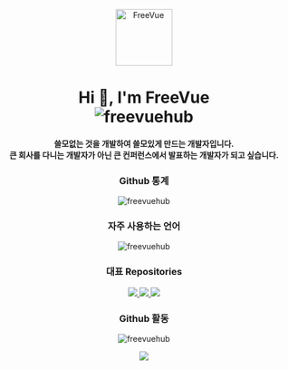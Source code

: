 <p align="center">
  <img width="100px" src="https://file.freevue.dev/images/logo/blog/square-logo.png" align="center" alt="FreeVue" />
</p>

<h1 align="center">
  Hi 👋, I'm FreeVue <br />
  <img src="https://komarev.com/ghpvc/?username=freevuehub&label=Profile%20views&color=0e75b6&style=flat" alt="freevuehub" />
</h1>
<h4 align="center">
  쓸모없는 것을 개발하여 쓸모있게 만드는 개발자입니다. <br />
  큰 회사를 다니는 개발자가 아닌 큰 컨퍼런스에서 발표하는 개발자가 되고 싶습니다. <br />
</h4>

<h3 align="center">Github 통계</h3>
<p align="center">
  <img
    src="https://github-readme-stats.vercel.app/api?username=freevuehub&show_icons=true&locale=kr&bg_color=60,c892d8,6667ab&title_color=fff&text_color=fff"
    alt="freevuehub"
  />
</p>

<h3 align="center">자주 사용하는 언어</h3>
<p align="center">
  <img
    src="https://github-readme-stats.vercel.app/api/top-langs?username=freevuehub&show_icons=true&locale=kr&bg_color=60,c892d8,6667ab&title_color=fff&text_color=fff"
    alt="freevuehub"
  />
</p>

<h3 align="center">대표 Repositories</h3>
<p align="center">
  <a href="https://github.com/freevuehub/radiyu-lang">
    <img src="https://github-readme-stats.vercel.app/api/pin/?username=freevuehub&repo=radiyu-lang&locale=kr&bg_color=60,c892d8,6667ab&title_color=fff&text_color=fff" />
  </a>
  <a href="https://github.com/freevuehub/reacth">
    <img src="https://github-readme-stats.vercel.app/api/pin/?username=freevuehub&repo=reacth&locale=kr&bg_color=60,c892d8,6667ab&title_color=fff&text_color=fff" />
  </a>
  <a href="https://github.com/freevuehub/pop.freevue.dev">
    <img src="https://github-readme-stats.vercel.app/api/pin/?username=freevuehub&repo=pop.freevue.dev&locale=kr&bg_color=60,c892d8,6667ab&title_color=fff&text_color=fff" />
  </a>
</p>

<h3 align="center">Github 활동</h3>
<p align="center">
  <img src="https://github-profile-trophy.vercel.app/?username=freevuehub&locale=kr" alt="freevuehub" />
</p>

<p align="center">
  <img src="https://capsule-render.vercel.app/api?type=waving&height=200&color=60:c892d8,100:6667ab&section=footer alt="freevuehub" />
</p>
